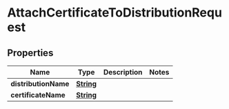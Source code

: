 

# AttachCertificateToDistributionRequest


## Properties

| Name | Type | Description | Notes |
|------------ | ------------- | ------------- | -------------|
|**distributionName** | [**String**](String.md) |  |  |
|**certificateName** | [**String**](String.md) |  |  |



